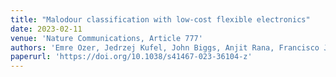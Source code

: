 ```yaml
---
title: "Malodour classification with low-cost flexible electronics"
date: 2023-02-11
venue: 'Nature Communications, Article 777'
authors: 'Emre Ozer, Jedrzej Kufel, John Biggs, Anjit Rana, Francisco J. Rodriguez, Thomas Lee-Clark, Antony Sou, Catherine Ramsdale, Scott White, Suresh Kumar Garlapati, Palaniappan Valliappan, Aiman Rahmanudin, Venuskrishnan Komanduri, Glenn Sunley Saez, Sankara Gollu, Gavin Brown, Piotr Dudek, Krishna C. Persaud, Michael L. Turner, Stephanie Murray, Susan Bates, Robert Treloar, Brian Newby, Jane Ford'
paperurl: 'https://doi.org/10.1038/s41467-023-36104-z'
---
```

